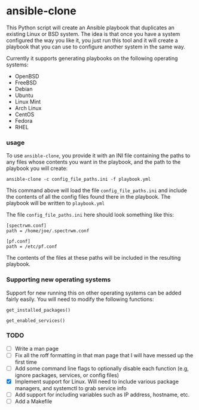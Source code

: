 # ansible-clone

This Python script will create an Ansible playbook that duplicates an existing Linux or BSD system. The idea is that once you have a system configured the way you like it, you just run this tool and it will create a playbook that you can use to configure another system in the same way.

Currently it supports generating playbooks on the following operating systems:

 - OpenBSD
 - FreeBSD
 - Debian
 - Ubuntu
 - Linux Mint
 - Arch Linux
 - CentOS
 - Fedora
 - RHEL


### usage

To use `ansible-clone`, you provide it with an INI file containing the paths to any files whose contents you want in the playbook, and the path to the playbook you will create:
```
ansible-clone -c config_file_paths.ini -f playbook.yml
```

This command above will load the file `config_file_paths.ini` and include the contents of all the config files found there in the playbook. The playbook will be written to `playbook.yml`

The file `config_file_paths.ini` here should look something like this:

```
[spectrwm.conf]
path = /home/joe/.spectrwm.conf

[pf.conf]
path = /etc/pf.conf
```
The contents of the files at these paths will be included in the resulting playbook.

### Supporting new operating systems

Support for new running this on other operating systems can be added fairly easily. You will need to modify the following functions: 

`get_installed_packages()`

`get_enabled_services()`


### TODO

- [ ] Write a man page
- [ ] Fix all the roff formatting in that man page that I will have messed up the first time
- [ ] Add some command line flags to optionally disable each function (e.g, ignore packages, services, or config files)
- [X] Implement support for Linux. Will need to include various package managers, and systemctl to grab service info
- [ ] Add support for including variables such as IP address, hostname, etc. 
- [ ] Add a Makefile
